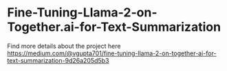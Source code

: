 # Fine-Tuning-Llama-2-on-Together.ai-for-Text-Summarization
Find more details about the project here https://medium.com/@vgupta701/fine-tuning-llama-2-on-together-ai-for-text-summarization-9d26a205d5b3
